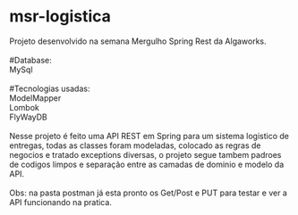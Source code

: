 # msr-logistica</br>
Projeto desenvolvido na semana Mergulho Spring Rest da Algaworks.</br>
</br>
#Database:</br>
MySql</br>
</br>
#Tecnologias usadas:</br>
ModelMapper</br>
Lombok</br>
FlyWayDB</br>
</br>
Nesse projeto é feito uma API REST em Spring para um sistema logistico de entregas, todas as classes foram modeladas, colocado as regras de negocios e tratado exceptions diversas,
o projeto segue tambem padroes de codigos limpos e separação entre as camadas de dominio e modelo da API.</br>
</br>
Obs: na pasta postman já esta pronto os Get/Post e PUT para testar e ver a API funcionando na pratica.

